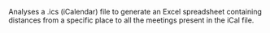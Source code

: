 Analyses a .ics (iCalendar) file to generate an Excel spreadsheet containing distances from a specific place to all the meetings present in the iCal file.
